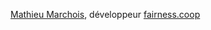 [Mathieu Marchois](https://twitter.com/mmarchois), développeur [fairness.coop](https://fairness.coop/)
